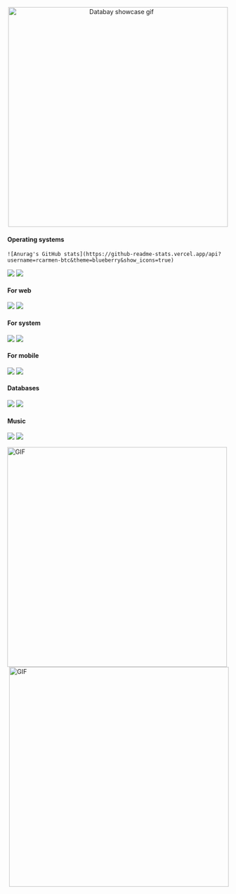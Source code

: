 <p align="center">
<img src="https://github.com/rcarmen-btc/rcarmen-btc/blob/main/riserlarenss%20(2).gif" alt="Databay showcase gif" title="Databay showcase gif" width="500"  align="middle"/>
</p>

<p>
<h4>Operating systems</h4>
<p>

	![Anurag's GitHub stats](https://github-readme-stats.vercel.app/api?username=rcarmen-btc&theme=blueberry&show_icons=true)

<img src="https://img.shields.io/badge/Arch_Linux-1793D1?style=for-the-badge&logo=arch-linux&logoColor=white"/>
<img src="https://img.shields.io/badge/Android-3DDC84?style=for-the-badge&logo=android&logoColor=white"/>
</p>
<h4>For web</h4>
<p>
<img src="https://img.shields.io/badge/Python-3776AB?style=for-the-badge&logo=python&logoColor=white"/>
<img src="https://img.shields.io/badge/Django-092E20?style=for-the-badge&logo=django&logoColor=white"/>
</p>
<h4>For system</h4>
<p>
<img src="https://img.shields.io/badge/C-00599C?style=for-the-badge&logo=c&logoColor=white"/>
<img src="https://img.shields.io/badge/C%2B%2B-00599C?style=for-the-badge&logo=c%2B%2B&logoColor=white"/>
</p>
<h4>For mobile</h4>
<p>
<img src="https://img.shields.io/badge/Dart-0175C2?style=for-the-badge&logo=dart&logoColor=white"/>
<img src="https://img.shields.io/badge/Flutter-02569B?style=for-the-badge&logo=flutter&logoColor=white"/>
</p>
<h4>Databases</h4>
<p>
<img src="https://img.shields.io/badge/MySQL-00000F?style=for-the-badge&logo=mysql&logoColor=white"/>
<img src="https://img.shields.io/badge/MongoDB-4EA94B?style=for-the-badge&logo=mongodb&logoColor=white"/>
</p>
<h4>Music</h4>
<p>
<img src="https://img.shields.io/badge/SoundCloud-FF3300?style=for-the-badge&logo=soundcloud&logoColor=white"/>
<img src="https://img.shields.io/badge/YouTube_Music-FF0000?style=for-the-badge&logo=youtube-music&logoColor=white"/>
</p>

<img hight="400" width="500" alt="GIF" align="left" src="http://github-readme-streak-stats.herokuapp.com?user=rcarmen-btc&theme=dark&date_format=M%20j%5B%2C%20Y%5D"/>
<img hight="400" width="500" alt="GIF" align="right" src="https://github-readme-stats.vercel.app/api?username=rcarmen-btc&theme=dark&show_icons=true"/>
